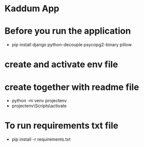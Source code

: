 # Kaddum App
# Before you run the application
* pip install django python-decouple psycopg2-binary pillow

# create and activate env file
# create together with readme file  
* python -m venv projectenv   
* projectenv\Scripts\activate 
 


# To run requirements txt file
* pip install -r requirements.txt
